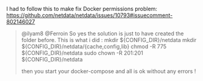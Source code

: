 I had to follow this to make fix Docker permissions problem: https://github.com/netdata/netdata/issues/10793#issuecomment-802146027

>  @ilyam8 @Ferroin So yes the solution is just to have created the folder before. This is what i did :
> mkdir ${CONFIG_DIR}/netdata
> mkdir ${CONFIG_DIR}/netdata/{cache,config,lib}
> chmod -R 775 ${CONFIG_DIR}/netdata
> sudo chown -R 201:201 ${CONFIG_DIR}/netdata
>
> then you start your docker-compose and all is ok without any errors !

